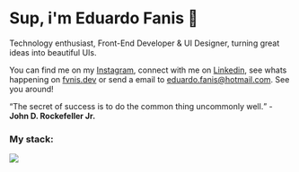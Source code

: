 # Sup, i'm Eduardo Fanis 👋
<p>
    Technology enthusiast, Front-End Developer & UI Designer, turning great ideas into beautiful UIs.
</p>

<p>
    You can find me on my <a target="_blank" href="https://instagram.com/faniseduardo">Instagram</a>, connect with me on <a target="_blank" href="https://linkedin.com/in/faniseduardo">Linkedin</a>, see whats happening on <a target="_blank" href="https://fvnis.dev">fvnis.dev</a> or send a email to <a href="mailto:eduardo.fanis@hotmail.com">eduardo.fanis@hotmail.com</a>. See you around!
</p>

<q>The secret of success is to do the common thing uncommonly well.</q> - <strong>John D. Rockefeller Jr.</strong>

### My stack:
<a href="#">
    <img src="https://skillicons.dev/icons?i=typescript,javascript,react,tailwind,prism,docker,vscode,figma&theme=dark" />
  </a>


